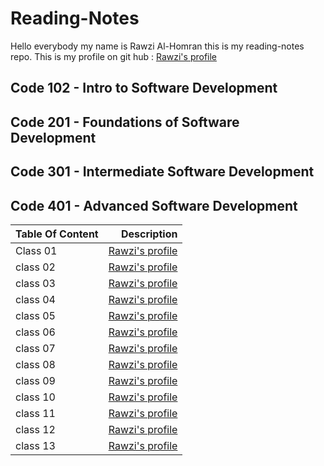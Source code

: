 # Reading-Notes
Hello everybody my name is Rawzi Al-Homran this is my reading-notes repo. This is my profile on git hub : [Rawzi's profile](https://github.com/rawziNael)
## Code 102 - Intro to Software Development
## Code 201 - Foundations of Software Development
## Code 301 - Intermediate Software Development
## Code 401 - Advanced Software Development

| Table Of Content        | Description | 
| :---        |          ---: |
| Class 01    |   [Rawzi's profile](https://github.com/rawziNael) |
| class 02  | [Rawzi's profile](https://github.com/rawziNael)      |
| class 03  | [Rawzi's profile](https://github.com/rawziNael)  
| class 04  | [Rawzi's profile](https://github.com/rawziNael) 
| class 05  | [Rawzi's profile](https://github.com/rawziNael) 
| class 06  | [Rawzi's profile](https://github.com/rawziNael) 
| class 07  | [Rawzi's profile](https://github.com/rawziNael) 
| class 08  | [Rawzi's profile](https://github.com/rawziNael) 
| class 09  | [Rawzi's profile](https://github.com/rawziNael) 
| class 10  | [Rawzi's profile](https://github.com/rawziNael) 
| class 11  | [Rawzi's profile](https://github.com/rawziNael) 
| class 12  | [Rawzi's profile](https://github.com/rawziNael) 
| class 13  | [Rawzi's profile](https://github.com/rawziNael) 
